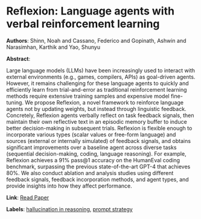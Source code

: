 # Reflexion: Language agents with verbal reinforcement learning

**Authors**: Shinn, Noah and Cassano, Federico and Gopinath, Ashwin and Narasimhan, Karthik and Yao, Shunyu

**Abstract**:

Large language models (LLMs) have been increasingly used to interact with external environments (e.g., games, compilers, APIs) as goal-driven agents. However, it remains challenging for these language agents to quickly and efficiently learn from trial-and-error as traditional reinforcement learning methods require extensive training samples and expensive model fine-tuning. We propose Reflexion, a novel framework to reinforce language agents not by updating weights, but instead through linguistic feedback. Concretely, Reflexion agents verbally reflect on task feedback signals, then maintain their own reflective text in an episodic memory buffer to induce better decision-making in subsequent trials. Reflexion is flexible enough to incorporate various types (scalar values or free-form language) and sources (external or internally simulated) of feedback signals, and obtains significant improvements over a baseline agent across diverse tasks (sequential decision-making, coding, language reasoning). For example, Reflexion achieves a 91% pass@1 accuracy on the HumanEval coding benchmark, surpassing the previous state-of-the-art GPT-4 that achieves 80%. We also conduct ablation and analysis studies using different feedback signals, feedback incorporation methods, and agent types, and provide insights into how they affect performance.

**Link**: [Read Paper](https://arxiv.org/abs/2303.11366)

**Labels**: [hallucination in reasoning](../../labels/hallucination_in_reasoning.md), [prompt strategy](../../labels/prompt_strategy.md)

